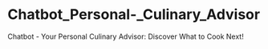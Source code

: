 # Chatbot_Personal-_Culinary_Advisor
Chatbot - Your Personal Culinary Advisor: Discover What to Cook Next!
